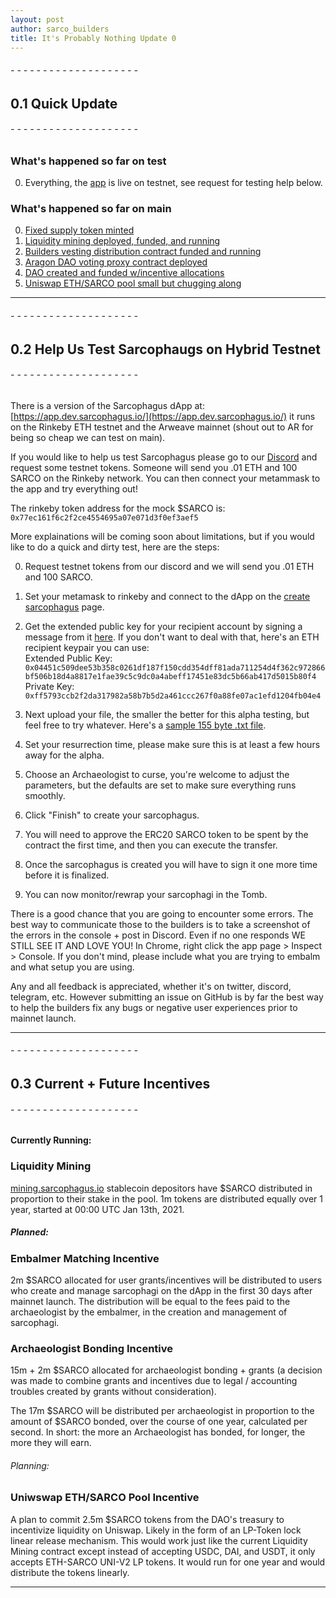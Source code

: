 ```yaml
---
layout: post
author: sarco_builders
title: It's Probably Nothing Update 0
---
```

###### - - - - - - - - - - - - - - - - - - - -
## 0.1 Quick Update
###### - - - - - - - - - - - - - - - - - - - -

### What's happened so far on test

0. Everything, the [app](https://app.dev.sarcophagus.io/#/tomb) is live on testnet, see request for testing help below. 

### What's happened so far on main

0. [Fixed supply token minted](https://etherscan.io/token/0x7697b462a7c4ff5f8b55bdbc2f4076c2af9cf51a)
1. [Liquidity mining deployed, funded, and running](https://etherscan.io/address/0x7a9a0d2ae824ba57a5fe7dabaf7e6846021d4e8e)
2. [Builders vesting distribution contract funded and running](https://etherscan.io/address/0xe79a907147055fbc9dee9f337c5746271b045122)
3. [Aragon DAO voting proxy contract deployed](https://etherscan.io/address/0xBD53450702A341F356d609d76044DB8a06E200B3)
4. [DAO created and funded w/incentive allocations](https://client.aragon.org/#/sarcophagus/0x3299f6a52983ba00ffaa0d8c2d5075ca3f3b7991/)
5. [Uniswap ETH/SARCO pool small but chugging along](https://info.uniswap.org/token/0x7697b462a7c4ff5f8b55bdbc2f4076c2af9cf51a)

---

###### - - - - - - - - - - - - - - - - - - - -
## 0.2 Help Us Test Sarcophaugs on Hybrid Testnet
###### - - - - - - - - - - - - - - - - - - - -


There is a version of the Sarcophagus dApp at: [https://app.dev.sarcophagus.io/](https://app.dev.sarcophagus.io/) it runs on the Rinkeby ETH testnet and the Arweave mainnet (shout out to AR for being so cheap we can test on main). 

If you would like to help us test Sarcophagus please go to our [Discord](https://discord.gg/XPNKEZW) and request some testnet tokens. Someone will send you .01 ETH and 100 SARCO on the Rinkeby network. You can then connect your metammask to the app and try everything out! 

The rinkeby token address for the mock $SARCO is: `0x77ec161f6c2f2ce4554695a07e071d3f0ef3aef5`

More explainations will be coming soon about limitations, but if you would like to do a quick and dirty test, here are the steps: 

0. Request testnet tokens from our discord and we will send you .01 ETH and 100 SARCO.

1. Set your metamask to rinkeby and connect to the dApp on the [create sarcophagus](https://app.dev.sarcophagus.io/#/create) page.

2. Get the extended public key for your recipient account by signing a message from it [here](https://app.dev.sarcophagus.io/#/publicKey).
If you don't want to deal with that, here's an ETH recipient keypair you can use: <br>
Extended Public Key:
`0x04451c509dee53b358c0261df187f150cdd354dff81ada711254d4f362c972866bf506b18d4a8817e1fae39c5c9dc0a4abeff17451e83dc5b66ab417d5015b80f4`<br>
Private Key: 
`0xff5793ccb2f2da317982a58b7b5d2a461ccc267f0a88fe07ac1efd1204fb04e4`

3. Next upload your file, the smaller the better for this alpha testing, but feel free to try whatever. Here's a [sample 155 byte .txt file]({{site.baseurl}}/assets/files/sarco_test_key.txt).

4. Set your resurrection time, please make sure this is at least a few hours away for the alpha. 

5. Choose an Archaeologist to curse, you're welcome to adjust the parameters, but the defaults are set to make sure everything runs smoothly.

6. Click "Finish" to create your sarcophagus.

7. You will need to approve the ERC20 SARCO token to be spent by the contract the first time, and then you can execute the transfer. 

8. Once the sarcophagus is created you will have to sign it one more time before it is finalized. 

9. You can now monitor/rewrap your sarcophagi in the Tomb. 

There is a good chance that you are going to encounter some errors. The best way to communicate those to the builders is to take a screenshot of the errors in the console + post in Discord. Even if no one responds WE STILL SEE IT AND LOVE YOU! In Chrome, right click the app page > Inspect > Console. If you don't mind, please include what you are trying to embalm and what setup you are using. 

Any and all feedback is appreciated, whether it's on twitter, discord, telegram, etc. However submitting an issue on GitHub is by far the best way to help the builders fix any bugs or negative user experiences prior to mainnet launch. 

----
###### - - - - - - - - - - - - - - - - - - - -
## 0.3 Current + Future Incentives
###### - - - - - - - - - - - - - - - - - - - -


#### Currently Running:

### Liquidity Mining 
[mining.sarcophagus.io](https://mining.sarcophagus.io) stablecoin depositors have $SARCO distributed in proportion to their stake in the pool. 1m tokens are distributed equally over 1 year, started at 00:00 UTC Jan 13th, 2021.

##### Planned:

### Embalmer Matching Incentive

2m $SARCO allocated for user grants/incentives will be distributed to users who create and manage sarcophagi on the dApp in the first 30 days after mainnet launch. The distribution will be equal to the fees paid to the archaeologist by the embalmer, in the creation and management of sarcophagi. 

### Archaeologist Bonding Incentive

15m + 2m $SARCO allocated for archaeologist bonding + grants (a decision was made to combine grants and incentives due to legal / accounting troubles created by grants without consideration). 

The 17m $SARCO will be distributed per archaeologist in proportion to the amount of $SARCO bonded, over the course of one year, calculated per second. In short: the more an Archaeologist has bonded, for longer, the more they will earn.   

###### Planning:

### Uniwswap ETH/SARCO Pool Incentive

A plan to commit 2.5m $SARCO tokens from the DAO's treasury to incentivize liquidity on Uniswap. Likely in the form of an LP-Token lock linear release mechanism. This would work just like the current Liquidity Mining contract except instead of accepting USDC, DAI, and USDT, it only accepts ETH-SARCO UNI-V2 LP tokens. It would run for one year and would distribute the tokens linearly. 


---
